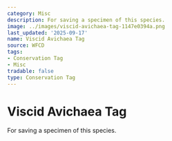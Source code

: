 ```yaml
---
category: Misc
description: For saving a specimen of this species.
image: ../images/viscid-avichaea-tag-1147e0394a.png
last_updated: '2025-09-17'
name: Viscid Avichaea Tag
source: WFCD
tags:
- Conservation Tag
- Misc
tradable: false
type: Conservation Tag
---
```


# Viscid Avichaea Tag

For saving a specimen of this species.

